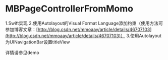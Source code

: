 # MBPageControllerFromMomo

 1.Swift实现
 2.使用Autolayout的Visual Format Language添加约束（使用方法可参加博客文章：[http://blog.csdn.net/mmoaay/article/details/46707103](http://blog.csdn.net/mmoaay/article/details/46707103)）
 3.使用Autolayout为UINavigationBar设置titleView
 
详情请参见demo

